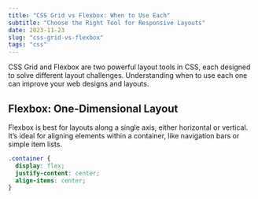 ```yaml
---
title: "CSS Grid vs Flexbox: When to Use Each"
subtitle: "Choose the Right Tool for Responsive Layouts"
date: 2023-11-23
slug: "css-grid-vs-flexbox"
tags: "css"
---
```


CSS Grid and Flexbox are two powerful layout tools in CSS, each designed to solve different layout challenges. Understanding when to use each one can improve your web designs and layouts.

## Flexbox: One-Dimensional Layout

Flexbox is best for layouts along a single axis, either horizontal or vertical. It’s ideal for aligning elements within a container, like navigation bars or simple item lists.

```css
.container {
  display: flex;
  justify-content: center;
  align-items: center;
}
